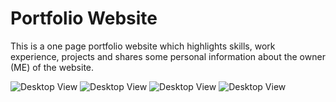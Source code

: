 # Portfolio Website

This is a one page portfolio website which highlights skills, work experience, projects and shares some personal information about the owner (ME) of the website.


![Desktop View](frontend/public/Home.jpg?raw=true "Home")
![Desktop View](frontend/public/About.jpg?raw=true "About")
![Desktop View](frontend/public/Work.jpg?raw=true "Work")
![Desktop View](frontend/public/Experience.jpg?raw=true "Experience")